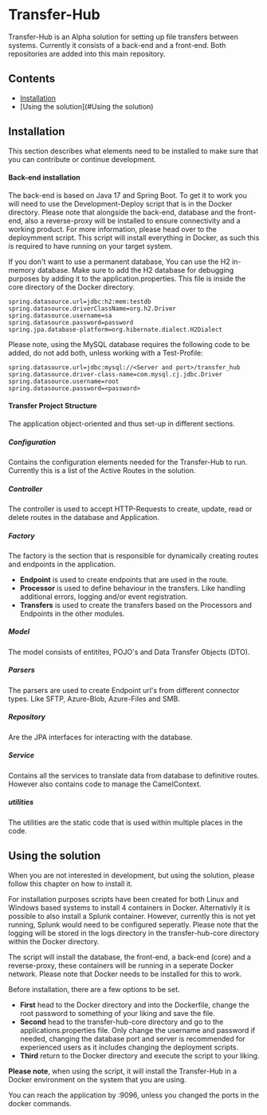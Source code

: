# Transfer-Hub

Transfer-Hub is an Alpha solution for setting up file transfers between systems. Currently it consists of a back-end and a front-end. Both repositories are added into this main repository.


## Contents
- [Installation](#installation)
- [Using the solution](#Using the solution)


## Installation
This section describes what elements need to be installed to make sure that you can contribute or continue development.
#### Back-end installation
The back-end is based on Java 17 and Spring Boot. To get it to work you will need to use the Development-Deploy script that is in the Docker directory. 
Please note that alongside the back-end, database and the front-end, also a reverse-proxy will be installed to ensure connectivity and a working product. For more information, please head over to the deploymment script.
This script will install everything in Docker, as such this is required to have running on your target system.


If you don't want to use a permanent database, You can use the H2 in-memory database. Make sure to add the H2 database for debugging purposes by adding it to the application.properties. This file is inside the core directory of the Docker directory.

```properties
spring.datasource.url=jdbc:h2:mem:testdb
spring.datasource.driverClassName=org.h2.Driver
spring.datasource.username=sa
spring.datasource.password=password
spring.jpa.database-platform=org.hibernate.dialect.H2Dialect
```

Please note, using the MySQL database requires the following code to be added, do not add both, unless working with a Test-Profile:
```properties
spring.datasource.url=jdbc:mysql://<Server and port>/transfer_hub
spring.datasource.driver-class-name=com.mysql.cj.jdbc.Driver
spring.datasource.username=root
spring.datasource.password=<password>
```

#### Transfer Project Structure
The application object-oriented and thus set-up in different sections.

##### Configuration
Contains the configuration elements needed for the Transfer-Hub to run. Currently this is a list of the Active Routes in the solution.

##### Controller
The controller is used to accept HTTP-Requests to create, update, read or delete routes in the database and Application.

##### Factory
The factory is the section that is responsible for dynamically creating routes and endpoints in the application.

- **Endpoint** is used to create endpoints that are used in the route.
- **Processor** is used to define behaviour in the transfers. Like handling additional errors, logging and/or event registration.
- **Transfers** is used to create the transfers based on the Processors and Endpoints in the other modules.

##### Model
The model consists of entitites, POJO's and Data Transfer Objects (DTO).

##### Parsers
The parsers are used to create Endpoint url's from different connector types. Like SFTP, Azure-Blob, Azure-Files and SMB.

##### Repository
Are the JPA interfaces for interacting with the database.

##### Service
Contains all the services to translate data from database to definitive routes. However also contains code to manage the CamelContext.

##### utilities
The utilities are the static code that is used within multiple places in the code.


## Using the solution
When you are not interested in development, but using the solution, please follow this chapter on how to install it.

For installation purposes scripts have been created for both Linux and Windows based systems to install 4 containers in Docker. Alternativly it is possible to also install a Splunk container. 
However, currently this is not yet running, Splunk would need to be configured seperatly. Please note that the logging will be stored in the logs directory in the transfer-hub-core directory within the Docker directory.

The script will install the database, the front-end, a back-end (core) and a reverse-proxy, these containers will be running in a seperate Docker network. Please note that Docker needs to be installed for this to work. 

Before installation, there are a few options to be set.

- **First** head to the Docker directory and into the Dockerfile, change the root password to something of your liking and save the file.
- **Second** head to the transfer-hub-core directory and go to the applications.properties file. Only change the username and password if needed, changing the database port and server is recommended for experienced users as it includes changing the deployment scripts.
- **Third** return to the Docker directory and execute the script to your liking.

**Please note**, when using the script, it will install the Transfer-Hub in a Docker environment on the system that you are using.

You can reach the application by <ip-address of system it is installed on>:9096, unless you changed the ports in the docker commands.
